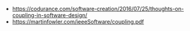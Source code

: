 - https://codurance.com/software-creation/2016/07/25/thoughts-on-coupling-in-software-design/
- https://martinfowler.com/ieeeSoftware/coupling.pdf
